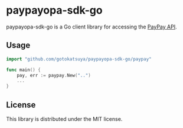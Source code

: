 # paypayopa-sdk-go

paypayopa-sdk-go is a Go client library for accessing the [PayPay API](https://www.paypay.ne.jp/opa/doc/jp/v1.0/continuous_payments).

## Usage

```go
import "github.com/gotokatsuya/paypayopa-sdk-go/paypay"

func main() {
    pay, err := paypay.New("..")
    ...
}
```

## License

This library is distributed under the MIT license.
